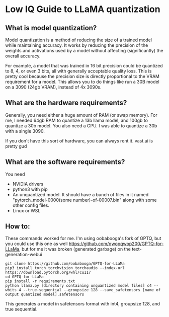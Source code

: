 # Low IQ Guide to LLaMA quantization

## What is model quantization?

Model quantization is a method of reducing the size of a trained model while maintaining accuracy. It works by reducing the precision of the weights and activations used by a model without affecting (significantly) the overall accuracy. 

For example, a model that was trained in 16 bit precision could be quantized to 8, 4, or even 3 bits, all with generally acceptable quality loss. This is pretty cool because the precision size is directly proportional to the VRAM requirement for a model. This allows you to do things like run a 30B model on a 3090 (24gb VRAM), instead of 4x 3090s.

## What are the hardware requirements?

Generally, you need either a huge amount of RAM (or swap memory). For me, I needed 64gb RAM to quantize a 13b llama model, and 100gb to quantize a 30b model. You also need a GPU. I was able to quantize a 30b with a single 3090. 

If you don't have this sort of hardware, you can always rent it. vast.ai is pretty gud

## What are the software requirements?

You need
- NVIDIA drivers
- python3 with pip
- An unquantized model. It should have a bunch of files in it named "pytorch_model-0000(some number)-of-00007.bin" along with some other config files.
- Linux or WSL

## How to:

These commands worked for me. I'm using oobabooga's fork of GPTQ, but you could use this one as well https://github.com/qwopqwop200/GPTQ-for-LLaMa, but for me it was broken (generated garbage) on the text-generation-webui

```
git clone https://github.com/oobabooga/GPTQ-for-LLaMa
pip3 install torch torchvision torchaudio --index-url https://download.pytorch.org/whl/cu117
cd GPTQ-for-LLaMa
pip install -r requirements.txt
python llama.py [directory containing unquantized model files] c4 --wbits 4 --true-sequential --groupsize 128 --save_safetensors [name of output quantized model].safetensors
```
This generates a model in safetensors format with int4, groupsize 128, and true sequential.
